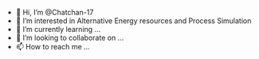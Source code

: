 - 👋 Hi, I’m @Chatchan-17
- 👀 I’m interested in Alternative Energy resources and Process Simulation
- 🌱 I’m currently learning ...
- 💞️ I’m looking to collaborate on ...
- 📫 How to reach me ...

<!---
Chatchan-17/Chatchan-17 is a ✨ special ✨ repository because its `README.md` (this file) appears on your GitHub profile.
You can click the Preview link to take a look at your changes.
--->
